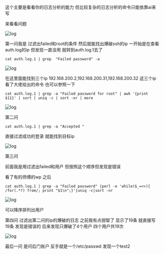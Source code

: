 这个主要是看看你的日志分析的能力 但比较复杂的日志分析的命令只能依靠ai来写

来看看问题

![log](/images/玄机1/title.png)

第一问我是 过滤出failed和root的条件 然后就能找出爆破ssh的ip 一开始是在查看auth.log的ip 但发现一直没用 就转到auth.log.1去了


```
cat auth.log.1 | grep  "Failed password" -a
```

![log](/images/玄机1/fail.png)

在这里面能找到三个ip 192.168.200.2,192.168.200.31,192.168.200.32 这三个ip 看了大佬给出的命令 也可以参照一下

```
cat auth.log.1 | grep -a "Failed password for root" | awk '{print $11}' | sort | uniq -c | sort -nr | more

```

![log](/images/玄机1/fail.png)

第二问 

```
cat auth.log.1 | grep -a "Accepted "
```

直接过滤成功的登录 就能找到目标ip

![log](/images/玄机1/accept.png)

第三问


前面我是用过滤出failed和用户 但按照这个顺序但发现是错误

看了有的师傅的wp 之后

```
cat auth.log.1 | grep -a "Failed password" |perl -e 'while($_=<>){ /for(.*?) from/; print "$1\n";}'|uniq -c|sort -nr
```

![log](/images/玄机1/3rd.png)

可以降序排列出用户

第四问 过滤出第二问的ip的爆破的日志 之前我有点弱智了 显示了19条 就直接写19条 发现是错误的 后来发现只爆破了4个用户 四个用户共19次 

![log](/images/玄机1/guolv.png)

最后一问 是问后门账户 反手就是一个/etc/passwd 发现一个test2

